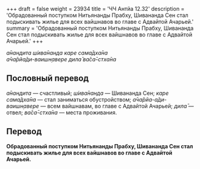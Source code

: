 +++
draft = false
weight = 23934
title = 'ЧЧ Антйа 12.32'
description = 'Обрадованный поступком Нитьянанды Прабху, Шивананда Сен стал подыскивать жилье для всех вайшнавов во главе с Адвайтой Ачарьей.'
summary = 'Обрадованный поступком Нитьянанды Прабху, Шивананда Сен стал подыскивать жилье для всех вайшнавов во главе с Адвайтой Ачарьей.'
+++

_а̄нандита ш́ива̄нанда каре сама̄дха̄на  
а̄ча̄рйа̄ди-ваишн̣авере дила̄ ва̄са̄-стха̄на_

## Пословный перевод

_а̄нандита_ — счастливый; _ш́ива̄нанда_ — Шивананда Сен; _каре_ _сама̄дха̄на_ — стал заниматься обустройством; _а̄ча̄рйа_\-_а̄ди_\-_ваишн̣авере_ — всем вайшнавам, во главе с Адвайтой Ачарьей; _дила̄_ — отвел; _ва̄са̄_\-_стха̄на_ — места проживания.

## Перевод

**Обрадованный поступком Нитьянанды Прабху, Шивананда Сен стал подыскивать жилье для всех вайшнавов во главе с Адвайтой Ачарьей.**
